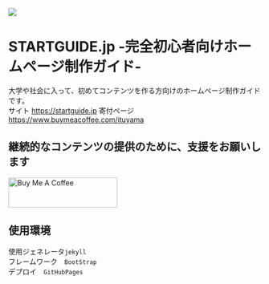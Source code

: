 <a href="https://startguide.jp"><img src="https://startguide.jp/media/read.png" ></img>  </a>
# STARTGUIDE.jp -完全初心者向けホームページ制作ガイド-
大学や社会に入って、初めてコンテンツを作る方向けのホームページ制作ガイドです。  
サイト https://startguide.jp
寄付ページ　https://www.buymeacoffee.com/ituyama
## 継続的なコンテンツの提供のために、支援をお願いします
<a href="https://www.buymeacoffee.com/ituyama" target="_blank"><img src="https://cdn.buymeacoffee.com/buttons/v2/arial-yellow.png" alt="Buy Me A Coffee" style="height: 60px !important;width: 217px !important;" ></a>
## 使用環境
使用ジェネレータ`jekyll`  
フレームワーク　`BootStrap`  
デプロイ　`GitHubPages`  
